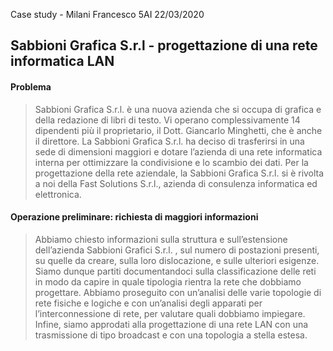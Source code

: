 

Case study - Milani Francesco
5AI
22/03/2020

## Sabbioni Grafica S.r.l - progettazione di una rete informatica LAN

#### Problema

> Sabbioni Grafica S.r.l. è una nuova azienda che si occupa di grafica e della redazione di libri di testo. 
> Vi operano complessivamente 14 dipendenti più il proprietario, il Dott. Giancarlo Minghetti, che è anche il direttore.
La Sabbioni Grafica S.r.l. ha deciso di trasferirsi in una sede di dimensioni maggiori e dotare l’azienda di una rete informatica interna per ottimizzare la condivisione e lo scambio dei dati.
Per la progettazione della rete aziendale, la Sabbioni Grafica S.r.l. si è rivolta a noi della Fast Solutions S.r.l., azienda di consulenza informatica ed elettronica.

#### Operazione preliminare: richiesta di maggiori informazioni

> Abbiamo chiesto informazioni sulla struttura e sull’estensione dell’azienda Sabbioni Grafici S.r.l. , sul numero di postazioni presenti, su quelle da creare, sulla loro dislocazione, e sulle ulteriori esigenze.
Siamo dunque partiti documentandoci sulla classificazione delle reti in modo da capire in quale tipologia rientra la rete che dobbiamo progettare. 
Abbiamo proseguito con un’analisi delle varie topologie di rete fisiche e logiche e con un’analisi degli apparati per l’interconnessione di rete, per valutare quali dobbiamo impiegare.
Infine, siamo approdati alla progettazione di una rete LAN con una trasmissione di tipo broadcast e con una topologia a stella estesa.

<!--stackedit_data:
eyJoaXN0b3J5IjpbMTgyMTg4NjYyOF19
-->